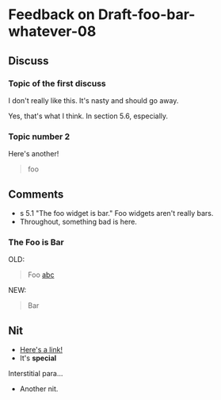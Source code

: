 # Feedback on Draft-foo-bar-whatever-08

## Discuss

### Topic of the first discuss

I don't really like this. It's nasty and should go away.

Yes, that's what I think. In section 5.6, especially.

### Topic number 2

Here's another!

> foo





## Comments

* s 5.1 "The foo widget is bar." Foo widgets aren't really bars.
* Throughout, something bad is here.


### The Foo is Bar

OLD:

> Foo [abc](def)

NEW:

> Bar


## Nit

* [Here's a link!](https://www.ietf.org/)
* It's **special**

Interstitial para...

* Another nit.


